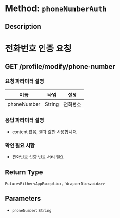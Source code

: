 # Method: `phoneNumberAuth`

## Description

# 전화번호 인증 요청

 ## GET /profile/modify/phone-number

 ### 요청 파라미터 설명

  |이름|타입|설명|
  |-|-|-|
  |phoneNumber|String|전화번호|

 ### 응답 파라미터 설명

 - content 없음, 결과 값만 사용합니다.

 ### 확인 필요 사항

 - 전화번호 인증 번호 처리 필요

## Return Type
`Future<Either<AppException, WrapperDto<void>>>`

## Parameters

- `phoneNumber`: `String`
